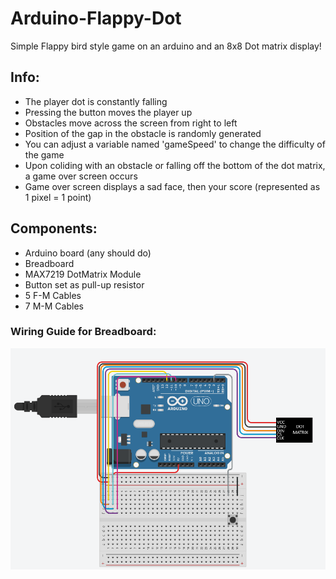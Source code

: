 # Arduino-Flappy-Dot
Simple Flappy bird style game on an arduino and an 8x8 Dot matrix display!
## Info:
* The player dot is constantly falling
* Pressing the button moves the player up
* Obstacles move across the screen from right to left
* Position of the gap in the obstacle is randomly generated
* You can adjust a variable named 'gameSpeed' to change the difficulty of the game
* Upon coliding with an obstacle or falling off the bottom of the dot matrix, a game over screen occurs
* Game over screen displays a sad face, then your score (represented as 1 pixel = 1 point)

## Components: 
* Arduino board (any should do)
* Breadboard
* MAX7219 DotMatrix Module
* Button set as pull-up resistor
* 5 F-M Cables
* 7 M-M Cables

### Wiring Guide for Breadboard:
![Breadboard](breadboard-flappydot.png)
